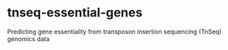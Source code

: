 # tnseq-essential-genes
Predicting gene essentiality from transposon insertion sequencing (TnSeq) genomics data
